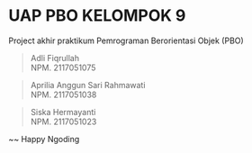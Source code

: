 # UAP PBO KELOMPOK 9
Project akhir praktikum Pemrograman Berorientasi Objek (PBO)

 > Adli Fiqrullah   
   NPM. 2117051075
 
 > Aprilia Anggun Sari Rahmawati    
   NPM. 2117051038

 > Siska Hermayanti      
   NPM. 2117051023

~~ Happy Ngoding
